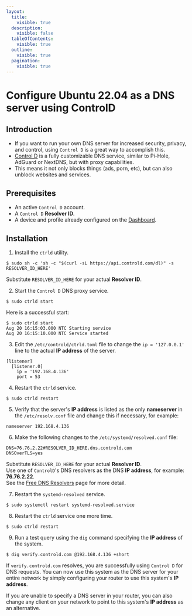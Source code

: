 ```yaml
---
layout:
  title:
    visible: true
  description:
    visible: false
  tableOfContents:
    visible: true
  outline:
    visible: true
  pagination:
    visible: true
---
```


# Configure Ubuntu 22.04 as a DNS server using ControlD

## Introduction

* If you want to run your own DNS server for increased security, privacy, and control, using `Control D` is a great way to accomplish this.
* [Control D](https://controld.com) is a fully customizable DNS service, similar to Pi-Hole, AdGuard or NextDNS, but with proxy capabilities.
* This means it not only blocks things (ads, porn, etc), but can also unblock websites and services.

## Prerequisites

* An active `Control D` account.
* A `Control D` **Resolver ID**.
* A device and profile already configured on the [Dashboard](https://controld.com/dashboard/profiles).

## Installation

1. Install the `ctrld` utility.

```
$ sudo sh -c 'sh -c "$(curl -sL https://api.controld.com/dl)" -s RESOLVER_ID_HERE'
```

Substitute `RESOLVER_ID_HERE` for your actual **Resolver ID**.

2. Start the `Control D` DNS proxy service.

```
$ sudo ctrld start
```

Here is a successful start:

```
$ sudo ctrld start
Aug 20 16:15:03.000 NTC Starting service
Aug 20 16:15:10.000 NTC Service started
```

3. Edit the `/etc/controld/ctrld.toml` file to change the `ip = '127.0.0.1'` line to the actual **IP address** of the server.

```
[listener]
  [listener.0]
    ip = '192.168.4.136'
    port = 53
```

4. Restart the `ctrld` service.

```
$ sudo ctrld restart
```

5. Verify that the server's **IP address** is listed as the only **nameserver** in the `/etc/resolv.conf` file and change this if necessary, for example:

```
nameserver 192.168.4.136
```

6. Make the following changes to the `/etc/systemd/resolved.conf` file:

```
DNS=76.76.2.22#RESOLVER_ID_HERE.dns.controld.com
DNSOverTLS=yes
```

Substitute `RESOLVER_ID_HERE` for your actual **Resolver ID**.\
Use one of `ControlD`'s DNS resolvers as the DNS **IP address**, for example: **76.76.2.22**.\
See the [Free DNS Resolvers](https://controld.com/free-dns) page for more detail.

7. Restart the `systemd-resolved` service.

```
$ sudo systemctl restart systemd-resolved.service
```

8. Restart the `ctrld` service one more time.

```
$ sudo ctrld restart
```

9. Run a test query using the `dig` command specifying the **IP address** of the system.

```
$ dig verify.controld.com @192.168.4.136 +short
```

If `verify.controld.com` resolves, you are successfully using `Control D` for DNS requests. You can now use this system as the DNS server for your entire network by simply configuring your router to use this system's **IP address**.

If you are unable to specify a DNS server in your router, you can also change any client on your network to point to this system's **IP address** as an alternative.
